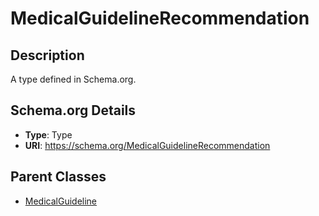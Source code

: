 # MedicalGuidelineRecommendation

## Description
A type defined in Schema.org.

## Schema.org Details
- **Type**: Type
- **URI**: https://schema.org/MedicalGuidelineRecommendation

## Parent Classes
- [MedicalGuideline](../MedicalGuideline.md)

